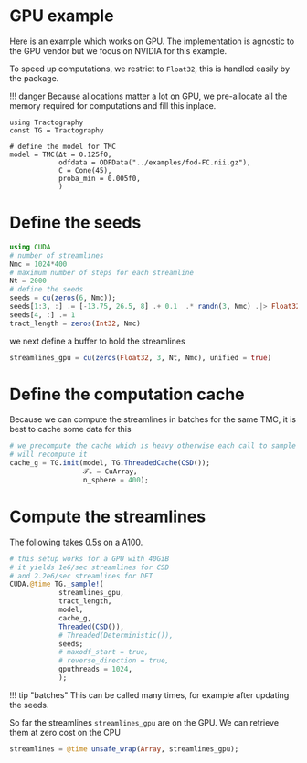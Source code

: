 # GPU example

Here is an example which works on GPU. The implementation is agnostic to the GPU vendor but we focus on NVIDIA for this example.

To speed up computations, we restrict to `Float32`, this is handled easily by the package.

!!! danger
    Because allocations matter a lot on GPU, we pre-allocate all the memory required for computations and fill this inplace.

```@example GPU
using Tractography
const TG = Tractography

# define the model for TMC
model = TMC(Δt = 0.125f0,
            odfdata = ODFData("../examples/fod-FC.nii.gz"),
            C = Cone(45),
            proba_min = 0.005f0,
            )
```

# Define the seeds

```julia
using CUDA
# number of streamlines
Nmc = 1024*400
# maximum number of steps for each streamline
Nt = 2000
# define the seeds
seeds = cu(zeros(6, Nmc));
seeds[1:3, :] .= [-13.75, 26.5, 8] .+ 0.1  .* randn(3, Nmc) .|> Float32 |> CuArray;
seeds[4, :] .= 1
tract_length = zeros(Int32, Nmc)
```

we next define a buffer to hold the streamlines

```julia
streamlines_gpu = cu(zeros(Float32, 3, Nt, Nmc), unified = true)
```

# Define the computation cache

Because we can compute the streamlines in batches for the same TMC, it is best to cache some data for this

```julia
# we precompute the cache which is heavy otherwise each call to sample
# will recompute it
cache_g = TG.init(model, TG.ThreadedCache(CSD()); 
                  𝒯ₐ = CuArray,
                  n_sphere = 400);
```

# Compute the streamlines

The following takes 0.5s on a A100.

```julia
# this setup works for a GPU with 40GiB
# it yields 1e6/sec streamlines for CSD
# and 2.2e6/sec streamlines for DET
CUDA.@time TG._sample!(
            streamlines_gpu,
            tract_length,
            model,
            cache_g,
            Threaded(CSD()),
            # Threaded(Deterministic()),
            seeds;
            # maxodf_start = true,
            # reverse_direction = true,
            gputhreads = 1024,
            );
```

!!! tip "batches"
    This can be called many times, for example after updating the seeds.


So far the streamlines `streamlines_gpu` are on the GPU. We can retrieve them at zero cost on the CPU

```julia
streamlines = @time unsafe_wrap(Array, streamlines_gpu);
```